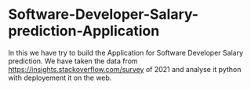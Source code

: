 # Software-Developer-Salary-prediction-Application
In this we have try to build the Application for Software Developer Salary prediction. We have taken the data from https://insights.stackoverflow.com/survey of 2021 and analyse it python with deployement it on the web.
